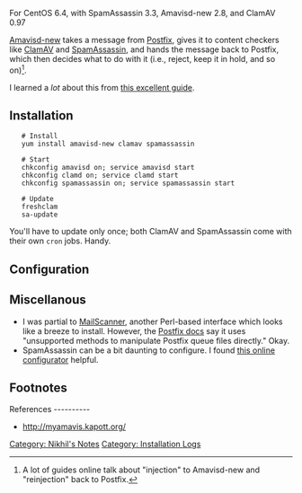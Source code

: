 For CentOS 6.4, with SpamAssassin 3.3, Amavisd-new 2.8, and ClamAV 0.97

[Amavisd-new](http://www.ijs.si/software/amavisd/) takes a message from
[Postfix](Postfix "wikilink"), gives it to content checkers like
[ClamAV](http://www.clamav.net/lang/en/) and
[SpamAssassin](http://spamassassin.apache.org/), and hands the message
back to Postfix, which then decides what to do with it (i.e., reject,
keep it in hold, and so on)[^1].

I learned a *lot* about this from [this excellent
guide](http://www.ijs.si/software/amavisd/README.postfix.htm).

Installation
------------

`   # Install`  
`   yum install amavisd-new clamav spamassassin`

`   # Start`  
`   chkconfig amavisd on; service amavisd start`  
`   chkconfig clamd on; service clamd start`  
`   chkconfig spamassassin on; service spamassassin start`

`   # Update`  
`   freshclam`  
`   sa-update`

You'll have to update only once; both ClamAV and SpamAssassin come with
their own `cron` jobs. Handy.

Configuration
-------------

Miscellanous
------------

-   I was partial to [MailScanner](http://www.mailscanner.info/),
    another Perl-based interface which looks like a breeze to install.
    However, the [Postfix docs](http://www.postfix.org/addon.html) say
    it uses "unsupported methods to manipulate Postfix queue files
    directly." Okay.
-   SpamAssassin can be a bit daunting to configure. I found [this
    online
    configurator](http://www.yrex.com/spam/spamconfig.php) helpful.

Footnotes
---------

<references />
References
----------

-   <http://myamavis.kapott.org/>

[Category: Nikhil's Notes](Category:_Nikhil's_Notes "wikilink")
[Category: Installation Logs](Category:_Installation_Logs "wikilink")

[^1]: A lot of guides online talk about "injection" to Amavisd-new and
    "reinjection" back to Postfix.
